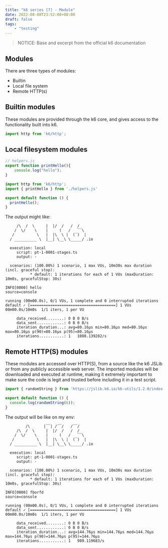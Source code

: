 ```yaml
---
title: "k6 series [7] - Module"
date: 2022-08-08T23:52:08+08:00
draft: false
tags:
    - "testing"
---
```


> NOTICE: Base and excerpt from the official k6 documentation 

## Modules 

There are three types of modules:

* Builtin 
* Local file system
* Remote HTTP(s) 

## Builtin modules

These modules are provided through the k6 core, and gives access to the
functionality built into k6.

```js
import http from 'k6/http';
```

## Local filesystem modules

```js
// helpers.js
export function printHello(){
    console.log("hello");
}
```

```js
import http from 'k6/http';
import { printHello } from './helpers.js'

export default function () {
  printHello();
}
```
The output might like:

```shell
     /\  /  \     |  |/  /   /  /    
    /  \/    \    |     (   /   ‾‾\  
   /          \   |  |\  \ |  (‾)  | 
  / __________ \  |__| \__\ \_____/ .io

  execution: local
     script: pt-1-0001-stages.ts
     output: -

  scenarios: (100.00%) 1 scenario, 1 max VUs, 10m30s max duration (incl. graceful stop):
           * default: 1 iterations for each of 1 VUs (maxDuration: 10m0s, gracefulStop: 30s)

INFO[0000] hello                                         source=console

running (00m00.0s), 0/1 VUs, 1 complete and 0 interrupted iterations
default ✓ [======================================] 1 VUs  00m00.0s/10m0s  1/1 iters, 1 per VU

     data_received........: 0 B 0 B/s
     data_sent............: 0 B 0 B/s
     iteration_duration...: avg=80.16µs min=80.16µs med=80.16µs max=80.16µs p(90)=80.16µs p(95)=80.16µs
     iterations...........: 1   1088.139282/s
```

## Remote HTTP(S) modules

These modules are accessed over HTTP(S), from a source like the k6 JSLib or from
any publicly accessible web server. The imported modules will be downloaded and
executed at runtime, making it extremely important to make sure the code is
legit and trusted before including it in a test script.

```js
import { randomString } from 'https://jslib.k6.io/k6-utils/1.2.0/index.js';

export default function () {
  console.log(randomString(6));
}
```

The output will be like on my env:

```shell
         /\      |‾‾| /‾‾/   /‾‾/   
     /\  /  \     |  |/  /   /  /    
    /  \/    \    |     (   /   ‾‾\  
   /          \   |  |\  \ |  (‾)  | 
  / __________ \  |__| \__\ \_____/ .io

  execution: local
     script: pt-1-0001-stages.ts
     output: -

  scenarios: (100.00%) 1 scenario, 1 max VUs, 10m30s max duration (incl. graceful stop):
           * default: 1 iterations for each of 1 VUs (maxDuration: 10m0s, gracefulStop: 30s)

INFO[0000] fborfd                                        source=console

running (00m00.0s), 0/1 VUs, 1 complete and 0 interrupted iterations
default ✓ [======================================] 1 VUs  00m00.0s/10m0s  1/1 iters, 1 per VU

     data_received........: 0 B 0 B/s
     data_sent............: 0 B 0 B/s
     iteration_duration...: avg=144.76µs min=144.76µs med=144.76µs max=144.76µs p(90)=144.76µs p(95)=144.76µs
     iterations...........: 1   989.119683/s
```
